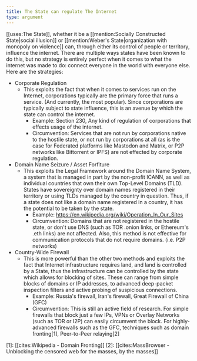 ```yaml
---
title: The State can regulate The Internet
type: argument
---
```


[[uses:The State]], whether it be a [[mention:Socially Constructed State|social illusion]] or [[mention:Weber's State|organization with monopoly on violence]] can, through either its control of people or territory, influence the internet. There are multiple ways states have been known to do this, but no strategy is entirely perfect when it comes to what the internet was made to do: connect everyone in the world with everyone else. Here are the strategies:

 - Corporate Regulation
   - This exploits the fact that when it comes to services run on the Internet, corporations typically are the primary force that runs a service. (And currently, the most popular). Since corporations are typically subject to state influence, this is an avenue by which the state can control the internet.
     - Example: Section 230, Any kind of regulation of corporations that effects usage of the internet.
     - Circumvention: Services that are not run by corporations native to the hostile state, or not run by corporations at all (as is the case for Federated platforms like Mastodon and Matrix, or P2P networks like Bittorrent or IPFS) are not effected by corporate regulation.
 - Domain Name Seizure / Asset Forfiture
   - This exploits the Legal Framework around the Domain Name System, a system that is managed in part by the non-profit ICANN, as well as individual countries that own their own Top-Level Domains (TLD). States have sovereignty over domain names registered in their territory or using TLDs managed by the country in question. Thus, if a state does not like a domain name registered in a country, it has the potential to be taken by the state.
     - Example: https://en.wikipedia.org/wiki/Operation_In_Our_Sites
     - Circumvention: Domains that are not registered in the hostile state, or don't use DNS (such as TOR .onion links, or Ethereum's .eth links) are not affected. Also, this method is not effective for communication protocols that do not require domains. (i.e. P2P networks)
 - Country-Wide Firewall
   - This is more powerful than the other two methods and exploits the fact that Internet infrastructure requires land, and land is controlled by a State, thus the infrastructure can be controlled by the state which allows for blocking of sites. These can range from simple blocks of domains or IP addresses, to advanced deep-packet inspection filters and active probing of suspicious connections.
     - Example: Russia's firewall, Iran's firewall, Great Firewall of China (GFC)
     - Circumvention: This is still an active field of research. For simple firewalls that block just a few IPs, VPNs or Overlay Networks (such as TOR or I2P) can easily circumvent the block. For highly-advanced firewalls such as the GFC, techniques such as domain fronting[1], Peer-to-Peer relaying[2]

[1]: [[cites:Wikipedia - Domain Fronting]]
[2]: [[cites:MassBrowser - Unblocking the censored web for the masses, by the masses]]
